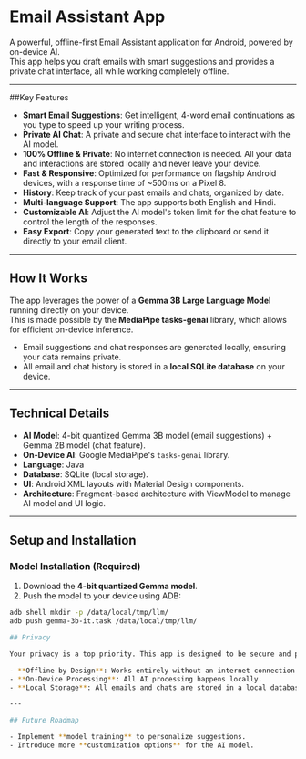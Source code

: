 # Email Assistant App  

A powerful, offline-first Email Assistant application for Android, powered by on-device AI.  
This app helps you draft emails with smart suggestions and provides a private chat interface, all while working completely offline.  

---

##Key Features  

- **Smart Email Suggestions**: Get intelligent, 4-word email continuations as you type to speed up your writing process.  
- **Private AI Chat**: A private and secure chat interface to interact with the AI model.  
- **100% Offline & Private**: No internet connection is needed. All your data and interactions are stored locally and never leave your device.  
- **Fast & Responsive**: Optimized for performance on flagship Android devices, with a response time of ~500ms on a Pixel 8.  
- **History**: Keep track of your past emails and chats, organized by date.  
- **Multi-language Support**: The app supports both English and Hindi.  
- **Customizable AI**: Adjust the AI model's token limit for the chat feature to control the length of the responses.  
- **Easy Export**: Copy your generated text to the clipboard or send it directly to your email client.  

---

## How It Works  

The app leverages the power of a **Gemma 3B Large Language Model** running directly on your device.  
This is made possible by the **MediaPipe tasks-genai** library, which allows for efficient on-device inference.  

- Email suggestions and chat responses are generated locally, ensuring your data remains private.  
- All email and chat history is stored in a **local SQLite database** on your device.  

---

##  Technical Details  

- **AI Model**: 4-bit quantized Gemma 3B model (email suggestions) + Gemma 2B model (chat feature).  
- **On-Device AI**: Google MediaPipe's `tasks-genai` library.  
- **Language**: Java  
- **Database**: SQLite (local storage).  
- **UI**: Android XML layouts with Material Design components.  
- **Architecture**: Fragment-based architecture with ViewModel to manage AI model and UI logic.  

---

##  Setup and Installation  

### Model Installation (Required)  

1. Download the **4-bit quantized Gemma model**.  
2. Push the model to your device using ADB:  

```bash
adb shell mkdir -p /data/local/tmp/llm/
adb push gemma-3b-it.task /data/local/tmp/llm/

## Privacy  

Your privacy is a top priority. This app is designed to be secure and private:  

- **Offline by Design**: Works entirely without an internet connection.  
- **On-Device Processing**: All AI processing happens locally.  
- **Local Storage**: All emails and chats are stored in a local database.  

---

## Future Roadmap  

- Implement **model training** to personalize suggestions.  
- Introduce more **customization options** for the AI model.  
